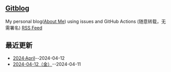 ## [Gitblog](https://github.com/bingdu748/calculations-project)
My personal blog([About Me](https://github.com/yihong0618/gitblog/issues/282)) using issues and GitHub Actions (随意转载，无需署名)
[RSS Feed](https://raw.githubusercontent.com/bingdu748/calculations-project/master/feed.xml)

## 最近更新
- [2024·April](https://github.com/bingdu748/calculations-project/issues/3)--2024-04-12
- [2024-04-12（金）](https://github.com/bingdu748/calculations-project/issues/2)--2024-04-11
